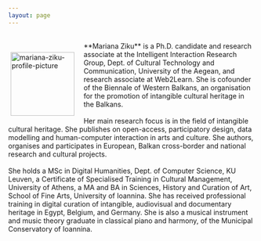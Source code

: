 ```yaml
---
layout: page
---
```


<br>
<p style="float: left;"><img src="https://mziku.github.io/images/10574310_795517237244850_4768544535441850499_n(1).jpg" style="float:left; margin-top:2mm; margin-right:5mm; margin-left:5;" alt="mariana-ziku-profile-picture" width="130" height="auto"></p> 
**Mariana Ziku** is a Ph.D. candidate and research associate at the Intelligent Interaction Research Group, Dept. of Cultural Technology and Communication, University of the Aegean, and research associate at Web2Learn. She is cofounder of the Biennale of Western Balkans, an organisation for the promotion of intangible cultural heritage in the Balkans. 
<br>
<br>
Her main research focus is in the field of intangible cultural heritage. She publishes on open-access, participatory design, data modelling and human-computer interaction in arts and culture. She authors, organises and participates in European, Balkan cross-border and national research and cultural projects.
<br>
<br>
She holds a MSc in Digital Humanities, Dept. of Computer Science, KU Leuven, a Certificate of Specialised Training in Cultural Management, University of Athens, a MA and BA in Sciences, History and Curation of Art, School of Fine Arts, University of Ioannina. She has received professional training in digital curation of intangible, audiovisual and documentary heritage in Egypt, Belgium, and Germany. She is also a musical instrument and music theory graduate in classical piano and harmony, of the Municipal Conservatory of Ioannina.


